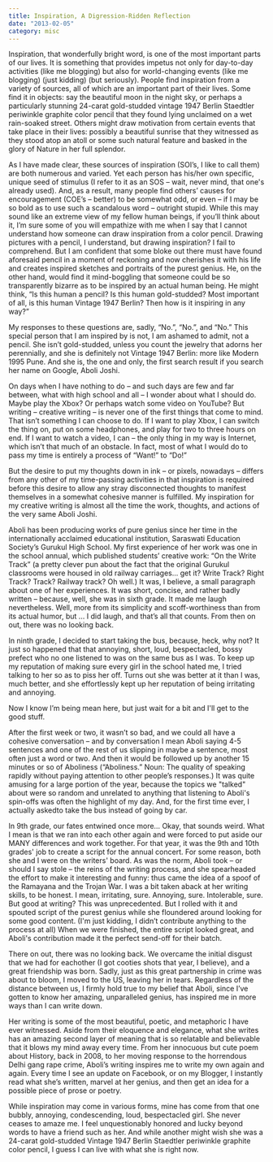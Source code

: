 ```yaml
---
title: Inspiration, A Digression-Ridden Reflection
date: "2013-02-05"
category: misc
---
```


Inspiration, that wonderfully bright word, is one of the most important parts of our lives. It is something that provides impetus not only for day-to-day activities (like me blogging) but also for world-changing events (like me blogging) (just kidding) (but seriously). People find inspiration from a variety of sources, all of which are an important part of their lives. Some find it in objects: say the beautiful moon in the night sky, or perhaps a particularly stunning 24-carat gold-studded vintage 1947 Berlin Staedtler periwinkle graphite color pencil that they found lying unclaimed on a wet rain-soaked street. Others might draw motivation from certain events that take place in their lives: possibly a beautiful sunrise that they witnessed as they stood atop an atoll or some such natural feature and basked in the glory of Nature in her full splendor.

As I have made clear, these sources of inspiration (SOI’s, I like to call them) are both numerous and varied. Yet each person has his/her own specific, unique seed of stimulus (I refer to it as an SOS – wait, never mind, that one's already used). And, as a result, many people find others’ causes for encouragement (COE’s – better) to be somewhat odd, or even – if I may be so bold as to use such a scandalous word – outright stupid. While this may sound like an extreme view of my fellow human beings, if you’ll think about it, I’m sure some of you will empathize with me when I say that I cannot understand how someone can draw inspiration from a color pencil. Drawing pictures with a pencil, I understand, but drawing inspiration? I fail to comprehend. But I am confident that some bloke out there must have found aforesaid pencil in a moment of reckoning and now cherishes it with his life and creates inspired sketches and portraits of the purest genius. He, on the other hand, would find it mind-boggling that someone could be so transparently bizarre as to be inspired by an actual human being. He might think, “Is this human a pencil? Is this human gold-studded? Most important of all, is this human Vintage 1947 Berlin? Then how is it inspiring in any way?”

My responses to these questions are, sadly, “No.”, “No.”, and “No.” This special person that I am inspired by is not, I am ashamed to admit, not a pencil. She isn’t gold-studded, unless you count the jewelry that adorns her perennially, and she is definitely not Vintage 1947 Berlin: more like Modern 1995 Pune. And she is, the one and only, the first search result if you search her name on Google, Aboli Joshi.

On days when I have nothing to do – and such days are few and far between, what with high school and all – I wonder about what I should do. Maybe play the Xbox? Or perhaps watch some video on YouTube? But writing – creative writing – is never one of the first things that come to mind. That isn’t something I can choose to do. If I want to play Xbox, I can switch the thing on, put on some headphones, and play for two to three hours on end. If I want to watch a video, I can – the only thing in my way is Internet, which isn’t that much of an obstacle. In fact, most of what I would do to pass my time is entirely a process of “Want!” to “Do!”

But the desire to put my thoughts down in ink – or pixels, nowadays – differs from any other of my time-passing activities in that inspiration is required before this desire to allow any stray disconnected thoughts to manifest themselves in a somewhat cohesive manner is fulfilled. My inspiration for my creative writing is almost all the time the work, thoughts, and actions of the very same Aboli Joshi.

Aboli has been producing works of pure genius since her time in the internationally acclaimed educational institution, Saraswati Education Society’s Gurukul High School. My first experience of her work was one in the school annual, which published students’ creative work: “On the Write Track” (a pretty clever pun about the fact that the original Gurukul classrooms were housed in old railway carriages... get it? Write Track? Right Track? Track? Railway track? Oh well.) It was, I believe, a small paragraph about one of her experiences. It was short, concise, and rather badly written – because, well, she was in sixth grade. It made me laugh nevertheless. Well, more from its simplicity and scoff-worthiness than from its actual humor, but ... I did laugh, and that’s all that counts. From then on out, there was no looking back.

In ninth grade, I decided to start taking the bus, because, heck, why not? It just so happened that that annoying, short, loud, bespectacled, bossy prefect who no one listened to was on the same bus as I was. To keep up my reputation of making sure every girl in the school hated me, I tried talking to her so as to piss her off. Turns out she was better at it than I was, much better, and she effortlessly kept up her reputation of being irritating and annoying.

Now I know I’m being mean here, but just wait for a bit and I'll get to the good stuff.

After the first week or two, it wasn’t so bad, and we could all have a cohesive conversation – and by conversation I mean Aboli saying 4-5 sentences and one of the rest of us slipping in maybe a sentence, most often just a word or two. And then it would be followed up by another 15 minutes or so of Aboliness (“Aboliness.” Noun: The quality of speaking rapidly without paying attention to other people’s responses.) It was quite amusing for a large portion of the year, because the topics we "talked" about were so random and unrelated to anything that listening to Aboli's spin-offs was often the highlight of my day. And, for the first time ever, I actually askedto take the bus instead of going by car.

In 9th grade, our fates entwined once more… Okay, that sounds weird. What I mean is that we ran into each other again and were forced to put aside our MANY differences and work together. For that year, it was the 9th and 10th grades' job to create a script for the annual concert. For some reason, both she and I were on the writers' board. As was the norm, Aboli took – or should I say stole – the reins of the writing process, and she spearheaded the effort to make it interesting and funny: thus came the idea of a spoof of the Ramayana and the Trojan War. I was a bit taken aback at her writing skills, to be honest. I mean, irritating, sure. Annoying, sure. Intolerable, sure. But good at writing? This was unprecedented. But I rolled with it and spouted script of the purest genius while she floundered around looking for some good content. (I'm just kidding, I didn’t contribute anything to the process at all) When we were finished, the entire script looked great, and Aboli's contribution made it the perfect send-off for their batch.

There on out, there was no looking back. We overcame the initial disgust that we had for eachother (I got cooties shots that year, I believe), and a great friendship was born. Sadly, just as this great partnership in crime was about to bloom, I moved to the US, leaving her in tears. Regardless of the distance between us, I firmly hold true to my belief that Aboli, since I’ve gotten to know her amazing, unparalleled genius, has inspired me in more ways than I can write down.

Her writing is some of the most beautiful, poetic, and metaphoric I have ever witnessed. Aside from their eloquence and elegance, what she writes has an amazing second layer of meaning that is so relatable and believable that it blows my mind away every time. From her innocuous but cute poem about History, back in 2008, to her moving response to the horrendous Delhi gang rape crime, Aboli’s writing inspires me to write my own again and again. Every time I see an update on Facebook, or on my Blogger, I instantly read what she’s written, marvel at her genius, and then get an idea for a possible piece of prose or poetry.

While inspiration may come in various forms, mine has come from that one bubbly, annoying, condescending, loud, bespectacled girl. She never ceases to amaze me. I feel unquestionably honored and lucky beyond words to have a friend such as her. And while another might wish she was a 24-carat gold-studded Vintage 1947 Berlin Staedtler periwinkle graphite color pencil, I guess I can live with what she is right now.
